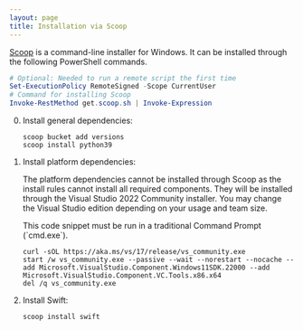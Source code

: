 ```yaml
---
layout: page
title: Installation via Scoop
---
```


[Scoop](https://scoop.sh) is a command-line installer for Windows. It can be installed through the following PowerShell commands.

~~~ powershell
# Optional: Needed to run a remote script the first time
Set-ExecutionPolicy RemoteSigned -Scope CurrentUser
# Command for installing Scoop
Invoke-RestMethod get.scoop.sh | Invoke-Expression
~~~

0. Install general dependencies:

   ~~~ batch
   scoop bucket add versions
   scoop install python39
   ~~~

0. Install platform dependencies:

   The platform dependencies cannot be installed through Scoop as the install rules cannot install all required components. They will be installed through the Visual Studio 2022 Community installer. You may change the Visual Studio edition depending on your usage and team size.

   <div class="warning" markdown="1">
   This code snippet must be run in a traditional Command Prompt (`cmd.exe`).
   </div>

   ~~~ batch
   curl -sOL https://aka.ms/vs/17/release/vs_community.exe
   start /w vs_community.exe --passive --wait --norestart --nocache --add Microsoft.VisualStudio.Component.Windows11SDK.22000 --add Microsoft.VisualStudio.Component.VC.Tools.x86.x64
   del /q vs_community.exe
   ~~~

0. Install Swift:

   ~~~ batch
   scoop install swift
   ~~~